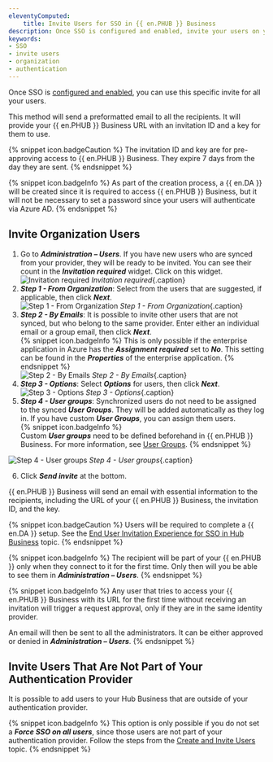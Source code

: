 ```yaml
---
eleventyComputed:
    title: Invite Users for SSO in {{ en.PHUB }} Business
description: Once SSO is configured and enabled, invite your users on your Hub following these steps.
keywords:
- SSO
- invite users
- organization
- authentication
---
```

Once SSO is [configured and enabled](/hub/getting-started/get-started-sso-hub-business/configure-sso-authentication-microsoft-azure/), you can use this specific invite for all your users.  

This method will send a preformatted email to all the recipients. It will provide your {{ en.PHUB }} Business URL with an invitation ID and a key for them to use.  

{% snippet icon.badgeCaution %} 
The invitation ID and key are for pre-approving access to {{ en.PHUB }} Business. They expire 7 days from the day they are sent. 
{% endsnippet %}
 
{% snippet icon.badgeInfo %} 
As part of the creation process, a {{ en.DA }} will be created since it is required to access {{ en.PHUB }} Business, but it will not be necessary to set a password since your users will authenticate via Azure AD. 
{% endsnippet %}
 
## Invite Organization Users 

1. Go to ***Administration – Users***. If you have new users who are synced from your provider, they will be ready to be invited. You can see their count in the ***Invitation required*** widget. Click on this widget.  
![Invitation required](/img/en/hub/Hub4141.png)
*Invitation required*{.caption}  
2. ***Step 1 - From Organization***: Select from the users that are suggested, if applicable, then click ***Next***.  
![Step 1 - From Organization](/img/en/hub/Hub2176.png)
*Step 1 - From Organization*{.caption}  
3. ***Step 2 - By Emails***: It is possible to invite other users that are not synced, but who belong to the same provider. Enter either an individual email or a group email, then click ***Next***.  
{% snippet icon.badgeInfo %} 
This is only possible if the enterprise application in Azure has the ***Assignment required*** set to ***No***. This setting can be found in the ***Properties*** of the enterprise application.
{% endsnippet %}  
 ![Step 2 - By Emails](/img/en/hub/Hub2177.png) 
*Step 2 - By Emails*{.caption}  
4. ***Step 3 - Options***: Select ***Options*** for users, then click ***Next***.  
![Step 3 - Options](/img/en/hub/Hub2178.png) 
*Step 3 - Options*{.caption}  
5. ***Step 4 - User groups***: Synchronized users do not need to be assigned to the synced ***User Groups***. They will be added automatically as they log in. If you have custom ***User Groups***, you can assign them users.  
{% snippet icon.badgeInfo %}  
Custom ***User groups*** need to be defined beforehand in {{ en.PHUB }} Business. For more information, see [User Groups](/hub/web-interface/hub-overview/administration/management/users/). 
{% endsnippet %}
 
![Step 4 - User groups](/img/en/hub/Hub2179.png) 
*Step 4 - User groups*{.caption}

6. Click ***Send invite*** at the bottom.  

{{ en.PHUB }} Business will send an email with essential information to the recipients, including the URL of your {{ en.PHUB }} Business, the invitation ID, and the key.  

{% snippet icon.badgeCaution %} 
Users will be required to complete a {{ en.DA }} setup. See the [End User Invitation Experience for SSO in Hub Business](/hub/getting-started/get-started-sso-hub-business/invite-users-SSO-hub-business/end-user-experience/) topic. 
{% endsnippet %}  
 
{% snippet icon.badgeInfo %} 
The recipient will be part of your {{ en.PHUB }} only when they connect to it for the first time. Only then will you be able to see them in ***Administration – Users***. 
{% endsnippet %}  
 
{% snippet icon.badgeInfo %} 
Any user that tries to access your {{ en.PHUB }} Business with its URL for the first time without receiving an invitation will trigger a request approval, only if they are in the same identity provider.  

An email will then be sent to all the administrators. It can be either approved or denied in ***Administration – Users***. 
{% endsnippet %}  
 
## Invite Users That Are Not Part of Your Authentication Provider

It is possible to add users to your Hub Business that are outside of your authentication provider.  

{% snippet icon.badgeInfo %} 
This option is only possible if you do not set a ***Force SSO on all users***, since those users are not part of your authentication provider.
Follow the steps from the [Create and Invite Users](/hub/web-interface/hub-overview/administration/management/users/create-invite-users/index) topic.
{% endsnippet %}

